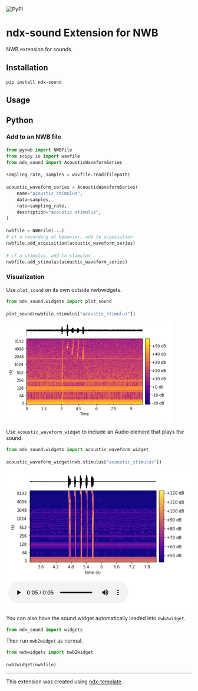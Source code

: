 ![PyPI](https://img.shields.io/pypi/v/ndx-sound?color=blue)

# ndx-sound Extension for NWB

NWB extension for sounds.

## Installation

```shell
pip install ndx-sound
```

## Usage

## Python

### Add to an NWB file
```python
from pynwb import NWBFile
from scipy.io import wavfile
from ndx_sound import AcousticWaveformSeries

sampling_rate, samples = wavfile.read(filepath)

acoustic_waveform_series = AcousticWaveformSeries(
    name="acoustic_stimulus",
    data=samples,
    rate=sampling_rate,
    description="acoustic stimulus",
)

nwbfile = NWBFile(...)
# if a recording of behavior, add to acquisition
nwbfile.add_acquisition(acoustic_waveform_series)

# if a stimulus, add to stimulus
nwbfile.add_stimulus(acoustic_waveform_series)
```

### Visualization

Use `plot_sound` on its own outside nwbwidgets.
```python
from ndx_sound.widgets import plot_sound

plot_sound(nwbfile.stimulus["acoustic_stimulus"])
```

![](https://github.com/catalystneuro/ndx-sound/blob/main/ndx_sound_plot.png)

Use `acoustic_waveform_widget` to include an Audio element that plays the sound.

```python
from ndx_sound.widgets import acoustic_waveform_widget

acoustic_waveform_widget(nwb.stimulus["acoustic_stimulus"])
```

![](https://github.com/catalystneuro/ndx-sound/blob/main/acoustic_waveform_widget.png)



You can also have the sound widget automatically loaded into `nwb2widget`.
```python
from ndx_sound import widgets
```
Then run `nwb2widget` as normal.
```python
from nwbwidgets import nwb2widget

nwb2widget(nwbfile)
```



---
This extension was created using [ndx-template](https://github.com/nwb-extensions/ndx-template).
